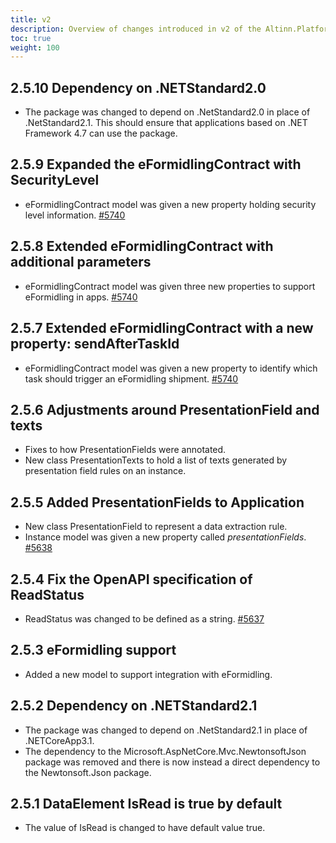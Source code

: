 ```yaml
---
title: v2
description: Overview of changes introduced in v2 of the Altinn.Platform.Storage.Interface package.
toc: true
weight: 100
---
```


## 2.5.10 Dependency on .NETStandard2.0

- The package was changed to depend on .NetStandard2.0 in place of .NetStandard2.1. This should ensure that applications based on .NET Framework 4.7 can use the package.

## 2.5.9 Expanded the eFormidlingContract with SecurityLevel

- eFormidlingContract model was given a new property holding security level information. [#5740](https://github.com/Altinn/altinn-studio/issues/5740)

## 2.5.8 Extended eFormidlingContract with additional parameters

- eFormidlingContract model was given three new properties to support eFormidling in apps. [#5740](https://github.com/Altinn/altinn-studio/issues/5740)

## 2.5.7 Extended eFormidlingContract with a new property: sendAfterTaskId

- eFormidlingContract model was given a new property to identify which task should trigger an eFormidling shipment. [#5740](https://github.com/Altinn/altinn-studio/issues/5740)

## 2.5.6 Adjustments around PresentationField and texts

- Fixes to how PresentationFields were annotated.
- New class PresentationTexts to hold a list of texts generated by presentation field rules on an instance.

## 2.5.5 Added PresentationFields to Application

- New class PresentationField to represent a data extraction rule.
- Instance model was given a new property called *presentationFields*. [#5638](https://github.com/Altinn/altinn-studio/issues/5638)

## 2.5.4 Fix the OpenAPI specification of ReadStatus

- ReadStatus was changed to be defined as a string. [#5637](https://github.com/Altinn/altinn-studio/issues/5637)

## 2.5.3 eFormidling support

- Added a new model to support integration with eFormidling.

## 2.5.2 Dependency on .NETStandard2.1

- The package was changed to depend on .NetStandard2.1 in place of .NETCoreApp3.1. 
- The dependency to the Microsoft.AspNetCore.Mvc.NewtonsoftJson package was removed and there is now instead a direct dependency to the Newtonsoft.Json package.

## 2.5.1 DataElement IsRead is true by default

- The value of IsRead is changed to have default value true.
